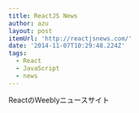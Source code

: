 ```yaml
---
title: ReactJS News
author: azu
layout: post
itemUrl: 'http://reactjsnews.com/'
date: '2014-11-07T10:29:48.224Z'
tags:
  - React
  - JavaScript
  - news
---
```

ReactのWeeblyニュースサイト
